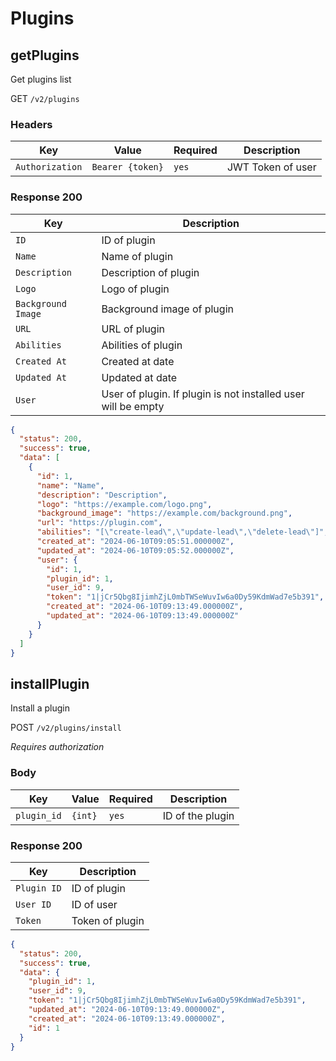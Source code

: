 # Plugins

## getPlugins

Get plugins list

GET `/v2/plugins`

### Headers

| **Key**         | **Value**        | **Required** | **Description**   |
|-----------------|------------------|--------------|-------------------|
| `Authorization` | `Bearer {token}` | `yes`        | JWT Token of user |

### Response 200


| **Key**            | **Description**                                               |
|--------------------|---------------------------------------------------------------|
| `ID`               | ID of plugin                                                  |
| `Name`             | Name of plugin                                                |
| `Description`      | Description of plugin                                         |
| `Logo`             | Logo of plugin                                                |
| `Background Image` | Background image of plugin                                    |
| `URL`              | URL of plugin                                                 |
| `Abilities`        | Abilities of plugin                                           |
| `Created At`       | Created at date                                               |
| `Updated At`       | Updated at date                                               |
| `User`             | User of plugin. If plugin is not installed user will be empty |

```json
{
  "status": 200,
  "success": true,
  "data": [
    {
      "id": 1,
      "name": "Name",
      "description": "Description",
      "logo": "https://example.com/logo.png",
      "background_image": "https://example.com/background.png",
      "url": "https://plugin.com",
      "abilities": "[\"create-lead\",\"update-lead\",\"delete-lead\"]",
      "created_at": "2024-06-10T09:05:51.000000Z",
      "updated_at": "2024-06-10T09:05:52.000000Z",
      "user": {
        "id": 1,
        "plugin_id": 1,
        "user_id": 9,
        "token": "1|jCr5Qbg8IjimhZjL0mbTWSeWuvIw6a0Dy59KdmWad7e5b391",
        "created_at": "2024-06-10T09:13:49.000000Z",
        "updated_at": "2024-06-10T09:13:49.000000Z"
      }
    }
  ]
}
```

## installPlugin

Install a plugin

POST `/v2/plugins/install`

_Requires authorization_

### Body
| **Key**     | **Value** | **Required** | **Description**  |
|-------------|-----------|--------------|------------------|
| `plugin_id` | `{int}`   | `yes`        | ID of the plugin |

### Response 200

| **Key**            | **Description**            |
|--------------------|----------------------------|
| `Plugin ID`        | ID of plugin               |
| `User ID`          | ID of user                 |
| `Token`            | Token of plugin            |


```json
{
  "status": 200,
  "success": true,
  "data": {
    "plugin_id": 1,
    "user_id": 9,
    "token": "1|jCr5Qbg8IjimhZjL0mbTWSeWuvIw6a0Dy59KdmWad7e5b391",
    "updated_at": "2024-06-10T09:13:49.000000Z",
    "created_at": "2024-06-10T09:13:49.000000Z",
    "id": 1
  }
}
```

